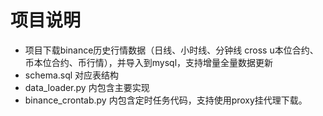 # 项目说明

* 项目下载binance历史行情数据（日线、小时线、分钟线 cross  u本位合约、币本位合约、币行情），并导入到mysql，支持增量全量数据更新
* schema.sql 对应表结构
* data_loader.py 内包含主要实现
* binance_crontab.py 内包含定时任务代码，支持使用proxy挂代理下载。